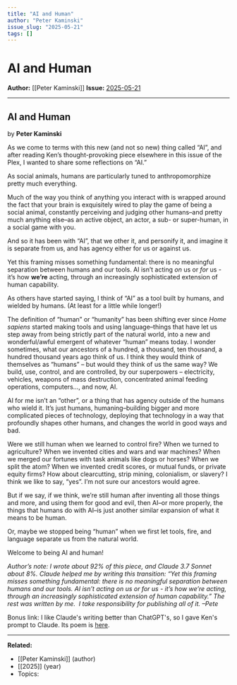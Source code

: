 ```yaml
---
title: "AI and Human"
author: "Peter Kaminski"
issue_slug: "2025-05-21"
tags: []
---
```


# AI and Human

**Author:** [[Peter Kaminski]]
**Issue:** [2025-05-21](https://plex.collectivesensecommons.org/2025-05-21/)

---

## AI and Human
by **Peter Kaminski**

As we come to terms with this new (and not so new) thing called “AI”, and after reading Ken’s thought-provoking piece elsewhere in this issue of the Plex, I wanted to share some reflections on “AI.”

As social animals, humans are particularly tuned to anthropomorphize pretty much everything.

Much of the way you think of anything you interact with is wrapped around the fact that your brain is exquisitely wired to play the game of being a social animal, constantly perceiving and judging other humans–and pretty much anything else–as an active object, an actor, a sub- or super-human, in a social game with you. 

And so it has been with “AI”, that we other it, and personify it, and imagine it is separate from us, and has agency either for us or against us.

Yet this framing misses something fundamental: there is no meaningful separation between humans and our tools. AI isn’t acting *on* us or *for* us - it’s how **we’re** acting, through an increasingly sophisticated extension of human capability.

As others have started saying, I think of “AI” as a tool built by humans, and wielded by humans. (At least for a little while longer!)

The definition of “human” or “humanity” has been shifting ever since *Home sapiens* started making tools and using language–things that have let us step away from being strictly part of the natural world, into a new and wonderful/awful emergent of whatever “human” means today. I wonder sometimes, what our ancestors of a hundred, a thousand, ten thousand, a hundred thousand years ago think of us. I think they would think of themselves as “humans” – but would they think of us the same way? We build, use, control, and are controlled, by our superpowers – electricity, vehicles, weapons of mass destruction, concentrated animal feeding operations, computers..., and now, AI.

AI for me isn’t an “other”, or a thing that has agency outside of the humans who wield it. It’s just humans, humaning–building bigger and more complicated pieces of technology, deploying that technology in a way that profoundly shapes other humans, and changes the world in good ways and bad.

Were we still human when we learned to control fire? When we turned to agriculture? When we invented cities and wars and war machines? When we merged our fortunes with task animals like dogs or horses? When we split the atom? When we invented credit scores, or mutual funds, or private equity firms? How about clearcutting, strip mining, colonialism, or slavery? I think we like to say, “yes”. I’m not sure our ancestors would agree.

But if we say, if we think, we’re still human after inventing all those things and more, and using them for good and evil, then AI–or more properly, the things that humans do with AI–is just another similar expansion of what it means to be human.

Or, maybe we stopped being “human” when we first let tools, fire, and language separate us from the natural world.

Welcome to being AI and human!

*Author’s note: I wrote about 92% of this piece, and Claude 3.7 Sonnet about 8%. Claude helped me by writing this transition: “Yet this framing misses something fundamental: there is no meaningful separation between humans and our tools. AI isn’t acting on us or for us - it’s how we’re acting, through an increasingly sophisticated extension of human capability.” The rest was written by me.  I take responsibility for publishing all of it. –Pete*

Bonus link: I like Claude's writing better than ChatGPT's, so I gave Ken's prompt to Claude. Its poem is [here](https://chat.collectivesensecommons.org/agora/pl/5mtoazgghjbgxfupje3j81jpzr).

---

**Related:**
- [[Peter Kaminski]] (author)
- [[2025]] (year)
- Topics: 

